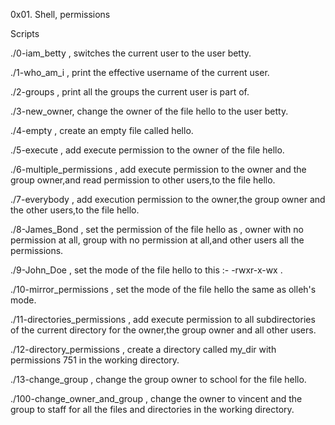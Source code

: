 0x01. Shell, permissions

Scripts

./0-iam_betty , switches the current user to the user betty.

./1-who_am_i , print the effective username of the current user.

./2-groups , print all the groups the current user is part of.

./3-new_owner, change the owner of the file hello to the user betty.

./4-empty , create an empty file called hello.

./5-execute , add execute permission to the owner of the file hello.

./6-multiple_permissions , add execute permission to the owner and the group owner,and read permission to other users,to the file hello.

./7-everybody , add execution permission to the owner,the group owner and the other users,to the file hello.

./8-James_Bond , set the permission of the file hello as , owner with no permission at all, group with no permission at all,and other users all the permissions.

./9-John_Doe , set the mode of the file hello to this :- -rwxr-x-wx .

./10-mirror_permissions , set the mode of the file hello the same as olleh's mode.

./11-directories_permissions , add execute permission to all subdirectories of the current directory for the owner,the group owner and all other users.

./12-directory_permissions , create a directory called my_dir with permissions 751 in the working directory.

./13-change_group , change the group owner to school for the file hello.

./100-change_owner_and_group , change the owner to vincent and the group to staff for all the files and directories in the working directory.
